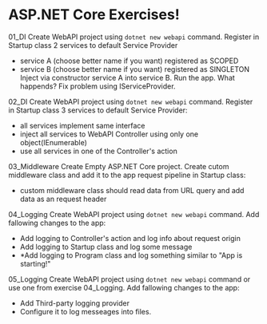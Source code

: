 # ASP.NET Core Exercises!

01_DI
Create WebAPI project using `dotnet new webapi` command. Register in Startup class 2 services to default Service Provider
- service A (choose better name if you want) registered as SCOPED
- service B (choose better name if you want) registered as SINGLETON
Inject via constructor service A into service B.
Run the app.
What happends?
Fix problem using IServiceProvider.

02_DI
Create WebAPI project using `dotnet new webapi` command. Register in Startup class 3 services to default Service Provider:
- all services implement same interface
- inject all services to WebAPI Controller using only one object(IEnumerable<T>)
- use all services in one of the Controller's action

03_Middleware
Create Empty ASP.NET Core project. Create cutom middleware class and add it to the app request pipeline in Startup class:
- custom middleware class should read data from URL query and add data as an request header

04_Logging
Create WebAPI project using `dotnet new webapi` command. Add fallowing changes to the app:
- Add logging to Controller's action and log info about request origin
- Add logging to Startup class and log some message
- *Add logging to Program class and log something similar to "App is starting!"

05_Logging
Create WebAPI project using `dotnet new webapi` command or use one from exercise 04_Logging. Add fallowing changes to the app:
- Add Third-party logging provider
- Configure it to log messeages into files.